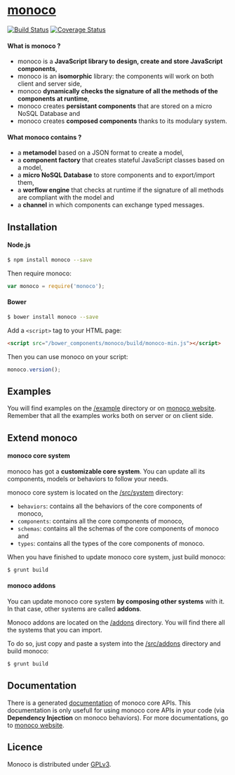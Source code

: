 # [monoco](http://monoco.io/)

[![Build Status](https://travis-ci.org/monocojs/monoco.svg?branch=master)](https://travis-ci.org/monocojs/monoco) [![Coverage Status](https://img.shields.io/coveralls/monocojs/monoco.svg)](https://coveralls.io/r/monocojs/monoco)

#### What is monoco ?

 * monoco is a **JavaScript library to design, create and store JavaScript components**,
 * monoco is an **isomorphic** library: the components will work on both client and server side,
 * monoco **dynamically checks the signature of all the methods of the components at runtime**,
 * monoco creates **persistant components** that are stored on a micro NoSQL Database and
 * monoco creates **composed components** thanks to its modulary system.

#### What monoco contains ?

 * a **metamodel** based on a JSON format to create a model,
 * a **component factory** that creates stateful JavaScript classes based on a model,
 * a **micro NoSQL Database** to store components and to export/import them,
 * a **worflow engine** that checks at runtime if the signature of all methods are compliant with the model and
 * a **channel** in which components can exchange typed messages.

## Installation

#### Node.js

```sh
$ npm install monoco --save
```

Then require monoco:
```js
var monoco = require('monoco');
```

#### Bower

```sh
$ bower install monoco --save
```

Add a `<script>` tag to your HTML page:
```html
<script src="/bower_components/monoco/build/monoco-min.js"></script>
```

Then you can use monoco on your script:
```js
monoco.version();
```

## Examples

You will find examples on the [/example](./example) directory or on [monoco website](http://monoco.io/tutorial/00-intro.html).
Remember that all the examples works both on server or on client side.

## Extend monoco

#### monoco core system

monoco has got a **customizable core system**. You can update all its components, models or behaviors to follow your needs.

monoco core system is located on the [/src/system](./src/system) directory:
* ``` behaviors ```: contains all the behaviors of the core components of monoco,
* ``` components ```: contains all the core components of monoco,
* ``` schemas ```: contains all the schemas of the core components of monoco and
* ``` types ```: contains all the types of the core components of monoco.

When you have finished to update monoco core system, just build monoco:

```sh
$ grunt build
```

#### monoco addons

You can update monoco core system **by composing other systems** with it. In that case, other systems are called **addons**. 

Monoco addons are located on the [/addons](./addons/) directory. 
You will find there all the systems that you can import. 

To do so, just copy and paste a system into the [/src/addons](./src/addons/) directory and build monoco:

```sh
$ grunt build
```

## Documentation

There is a generated [documentation](/doc/index.html) of monoco core APIs. This documentation is only usefull for using monoco core APIs in your code (via **Dependency Injection** on monoco behaviors). For more documentations, go to [monoco website](http://monoco.io/).

## Licence

Monoco is distributed under [GPLv3](./LICENSE).